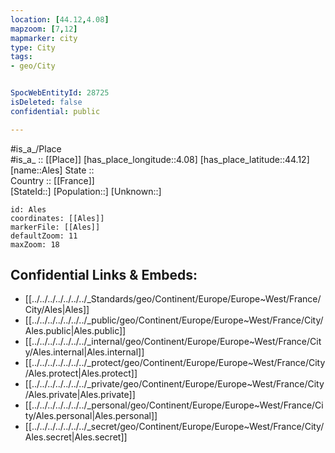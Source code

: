 ```yaml
---
location: [44.12,4.08] 
mapzoom: [7,12] 
mapmarker: city 
type: City
tags:
- geo/City


SpocWebEntityId: 28725
isDeleted: false
confidential: public

---
```

#is_a_/Place  
#is_a_ :: [[Place]] 
[has_place_longitude::4.08] 
[has_place_latitude::44.12] 
[name::Ales] 
State ::  
Country :: [[France]]  
[StateId::] 
[Population::] 
[Unknown::] 


```leaflet
id: Ales
coordinates: [[Ales]] 
markerFile: [[Ales]] 
defaultZoom: 11 
maxZoom: 18
```


## Confidential Links & Embeds: 
- [[../../../../../../../_Standards/geo/Continent/Europe/Europe~West/France/City/Ales|Ales]] 
- [[../../../../../../../_public/geo/Continent/Europe/Europe~West/France/City/Ales.public|Ales.public]] 
- [[../../../../../../../_internal/geo/Continent/Europe/Europe~West/France/City/Ales.internal|Ales.internal]] 
- [[../../../../../../../_protect/geo/Continent/Europe/Europe~West/France/City/Ales.protect|Ales.protect]] 
- [[../../../../../../../_private/geo/Continent/Europe/Europe~West/France/City/Ales.private|Ales.private]] 
- [[../../../../../../../_personal/geo/Continent/Europe/Europe~West/France/City/Ales.personal|Ales.personal]] 
- [[../../../../../../../_secret/geo/Continent/Europe/Europe~West/France/City/Ales.secret|Ales.secret]] 
